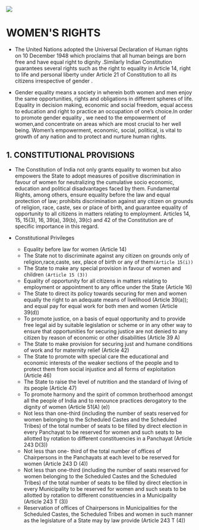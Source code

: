 
<img src = "https://static1.squarespace.com/static/5cf69f015171fc0001b39d4b/t/5d17a1b4e5cab800012e7966/1606157140192/?format=1000w">

# WOMEN'S RIGHTS 
- The United Nations adopted the Universal Declaration of Human rights on 10 December 1948 which proclaims that all human beings are born free and have equal right to dignity .Similarly Indian Constitution guarantees several rights such as the right to equality in Article 14, right to life and personal liberty under Article 21 of Constitution to all its citizens irrespective of gender .

- Gender equality means a society in wherein both women and men enjoy the same opportunities, rights and obligations in different spheres of life. Equality in decision making, economic and social freedom, equal access to education and right to practice an occupation of one’s choice.In order to promote gender equality , we need to the empowerment of women,and concentrate on areas which are most crucial to her well being. Women’s empowerment, economic, social, political, is vital to growth of any nation and to protect and nurture human rights.

## 1. CONSTITUTIONAL PROVISIONS
- The Constitution of India not only grants equality to women but also empowers the State to adopt measures
of positive discrimination in favour of women for neutralizing the cumulative socio economic, education and
political disadvantages faced by them. Fundamental Rights, among others, ensure equality before the law
and equal protection of law; prohibits discrimination against any citizen on grounds of religion, race, caste,
sex or place of birth, and guarantee equality of opportunity to all citizens in matters relating to employment.
Articles 14, 15, 15(3), 16, 39(a), 39(b), 39(c) and 42 of the Constitution are of specific importance in this
regard.

- Constitutional Privileges
   - Equality before law for women (Article 14)
   -  The State not to discriminate against any citizen on grounds only of religion,race,caste, sex, place of birth or any of them`(Article 15(i))`
   -  The State to make any special provision in favour of women and children `(Article 15 (3))`
   -  Equality of opportunity for all citizens in matters relating to employment or appointment to any office
under the State (Article 16)
   -  The State to direct its policy towards securing for men and women equally the right to an adequate
means of livelihood (Article 39(a)); and equal pay for equal work for both men and women (Article
39(d))
   -  To promote justice, on a basis of equal opportunity and to provide free legal aid by suitable legislation
or scheme or in any other way to ensure that opportunities for securing justice are not denied to any
citizen by reason of economic or other disabilities (Article 39 A)
   -  The State to make provision for securing just and humane conditions of work and for maternity relief
(Article 42)
   -  The State to promote with special care the educational and economic interests of the weaker sections
of the people and to protect them from social injustice and all forms of exploitation (Article 46)
   -  The State to raise the level of nutrition and the standard of living of its people (Article 47)
   -  To promote harmony and the spirit of common brotherhood amongst all the people of India and to
renounce practices derogatory to the dignity of women (Article 51(A) (e))
   -  Not less than one-third (including the number of seats reserved for women belonging to the Scheduled
Castes and the Scheduled Tribes) of the total number of seats to be filled by direct election in every
Panchayat to be reserved for women and such seats to be allotted by rotation to different
constituencies in a Panchayat (Article 243 D(3))
   -  Not less than one- third of the total number of offices of Chairpersons in the Panchayats at each level
to be reserved for women (Article 243 D (4))
   -  Not less than one-third (including the number of seats reserved for women belonging to the Scheduled
Castes and the Scheduled Tribes) of the total number of seats to be filled by direct election in every
Municipality to be reserved for women and such seats to be allotted by rotation to different
constituencies in a Municipality (Article 243 T (3))
   -  Reservation of offices of Chairpersons in Municipalities for the Scheduled Castes, the Scheduled Tribes
and women in such manner as the legislature of a State may by law provide (Article 243 T (4))
